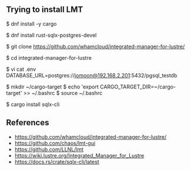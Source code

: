 ## Trying to install LMT

$ dnf install -y cargo

$ dnf install rust-sqlx-postgres-devel

$ git clone https://github.com/whamcloud/integrated-manager-for-lustre/

$ cd integrated-manager-for-lustre

$ vi cat .env
DATABASE_URL=postgres://jomoon@192.168.2.201:5432/pgsql_testdb

$ mkdir ~/cargo-target
$ echo 'export CARGO_TARGET_DIR=~/cargo-target' >> ~/.bashrc
$ source ~/.bashrc

$ cargo install sqlx-cli



## References
- https://github.com/whamcloud/integrated-manager-for-lustre/
- https://github.com/chaos/lmt-gui
- https://github.com/LLNL/lmt
- https://wiki.lustre.org/Integrated_Manager_for_Lustre
- https://docs.rs/crate/sqlx-cli/latest



